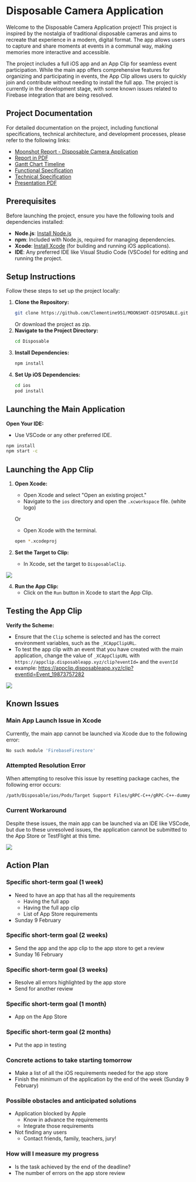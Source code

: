 # Disposable Camera Application

Welcome to the Disposable Camera Application project! This project is inspired by the nostalgia of traditional disposable cameras and aims to recreate that experience in a modern, digital format. The app allows users to capture and share moments at events in a communal way, making memories more interactive and accessible.

The project includes a full iOS app and an App Clip for seamless event participation. While the main app offers comprehensive features for organizing and participating in events, the App Clip allows users to quickly join and contribute without needing to install the full app. The project is currently in the development stage, with some known issues related to Firebase integration that are being resolved.

## Project Documentation

For detailed documentation on the project, including functional specifications, technical architecture, and development processes, please refer to the following links:

- [Moonshot Report - Disposable Camera Application](./Documents/Report.md)
- [Report in PDF](./Documents/Report.pdf)
- [Gantt Chart Timeline](./Documents/Images/timeline.png)
- [Functional Specification](./Documents/FunctionalSpecification.md)
- [Technical Specification](./Documents/TechnicalSpecification.md)
- [Presentation PDF](./Documents/Presentation.pdf)

## Prerequisites

Before launching the project, ensure you have the following tools and dependencies installed:

- **Node.js**: [Install Node.js](https://nodejs.org/)
- **npm**: Included with Node.js, required for managing dependencies.
- **Xcode**: [Install Xcode](https://developer.apple.com/xcode/) (for building and running iOS applications).
- **IDE**: Any preferred IDE like Visual Studio Code (VSCode) for editing and running the project.

## Setup Instructions

Follow these steps to set up the project locally:

1. **Clone the Repository:**
   ```bash
   git clone https://github.com/Clementine951/MOONSHOT-DISPOSABLE.git
   ```
   Or download the project as zip.
2. **Navigate to the Project Directory:**
   ```bash
   cd Disposable
   ```
3. **Install Dependencies:**
   ```bash
   npm install
   ```
4. **Set Up iOS Dependencies:**
   ```bash
   cd ios
   pod install
   ```

## Launching the Main Application

**Open Your IDE:**
   - Use VSCode or any other preferred IDE.
   ```bash
   npm install
   npm start -c
   ```

## Launching the App Clip

1. **Open Xcode:**
   - Open Xcode and select "Open an existing project."
   - Navigate to the `ios` directory and open the `.xcworkspace` file. (white logo)
  
   Or
   - Open Xcode with the terminal.
   
   ```bash
   open *.xcodeproj
   ```
   
3. **Set the Target to Clip:**
   - In Xcode, set the target to `DisposableClip`.
<img src="./Documents/Images/target.png">

4. **Run the App Clip:**
   - Click on the `Run` button in Xcode to start the App Clip.

## Testing the App Clip

**Verify the Scheme:**
   - Ensure that the `Clip` scheme is selected and has the correct environment variables, such as the `_XCAppClipURL`.
   - To test the app clip with an event that you have created with the main application, change the value of `_XCAppClipURL` with `https://appclip.disposableapp.xyz/clip?eventId=` and the `eventId`
   - example: https://appclip.disposableapp.xyz/clip?eventId=Event_19873757282

<img src="./Documents/Images/scheme.png">

## Known Issues

### Main App Launch Issue in Xcode

Currently, the main app cannot be launched via Xcode due to the following error:

```bash
No such module 'FirebaseFirestore'
```

### Attempted Resolution Error

When attempting to resolve this issue by resetting package caches, the following error occurs:

```bash
/path/Disposable/ios/Pods/Target Support Files/gRPC-C++/gRPC-C++-dummy.m module map file '/path/Disposable/ios/Pods/Headers/Private/grpc/gRPC-Core.modulemap' not found
```

### Current Workaround

Despite these issues, the main app can be launched via an IDE like VSCode, but due to these unresolved issues, the application cannot be submitted to the App Store or TestFlight at this time.

<img src="./Documents/Images/LogoTrans.png">


## Action Plan

### Specific short-term goal (1 week)
- Need to have an app that has all the requirements
	- Having the full app
	- Having the full app clip
	- List of App Store requirements
- Sunday 9 February
### Specific short-term goal (2 weeks)
- Send the app and the app clip to the app store to get a review
- Sunday 16 February
### Specific short-term goal (3 weeks)
- Resolve all errors highlighted by the app store
- Send for another review
### Specific short-term goal (1 month)
- App on the App Store
### Specific short-term goal (2 months)
- Put the app in testing 
### Concrete actions to take starting tomorrow
- Make a list of all the iOS requirements needed for the app store
- Finish the minimum of the application by the end of the week (Sunday 9 February)
### Possible obstacles and anticipated solutions
- Application blocked by Apple 
	- Know in advance the requirements
	- Integrate those requirements
- Not finding any users
	- Contact friends, family, teachers, jury!
### How will I measure my progress
- Is the task achieved by the end of the deadline?
- The number of errors on the app store review
